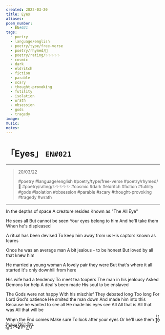 ```yaml
---
created: 2022-03-20
title: Eyes
aliases:
poem_number:
  - EN#021
tags:
  - poetry
  - language/english
  - poetry/type/free-verse
  - poetry/rhymed/🔴
  - poetry/rating/✨✨✨✨✨
  - cosmic
  - dark
  - eldritch
  - fiction
  - parable
  - scary
  - thought-provoking
  - futility
  - isolation
  - wrath
  - obsession
  - gods
  - tragedy
image:
music:
notes:
---
```

# 「Eyes」 `EN#021`

---

> 20/03/22
> 
> #poetry 
> #language/english 
> #poetry/type/free-verse 
> #poetry/rhymed/🔴 
> #poetry/rating/✨✨✨✨✨ 
> #cosmic #dark #eldritch #fiction #futility #gods #isolation #obsession #parable #scary #thought-provoking #tragedy #wrath 

---

In the depths of space
A creature resides
Known as "The All Eye"

He sees all
But cannot be seen
Your eyes belong to him
And he'll take them
When he's displeased

A ritual has been devised
To keep him away from us
His captors known as Icares

Once he was an average man
A bit jealous - to be honest
But loved by all that knew him

He married a young woman
A lovely pair they were
But that's where it all started
It's only downhill from here

His wife had a tendency
To meet tea toopers
The man in his jealousy
Asked Demons for help
A deal's been made
His soul to be enslaved

The Gods were not happy
With his mischief
They debated long
Too long
For Lord God's patience
He smited the man down
And made him into this
Because he wanted to see all
He made his eyes see All
All that is
All that was
All that will be

When the End comes
Make sure
To look after your eyes
Or he'll use them
<span class="zalgo">T̸̘̭̈́̓ò̷̥͗͒ ̴̥͉̋̔m̵͇̺̲̈̄a̴̠̼̎̕k̶̘̍́ę̷̉͜ ̸̘̣͂̀͠y̸̪͐̚ő̷͇̥͠ú̷̦ ̵̹̠͎́c̴̨̦̪̈́̅r̷͎̋y̵̱͆͘</span>